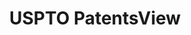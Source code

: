 ---
layout: default
bigquery: https://console.cloud.google.com/bigquery?p=patents-public-data&d=patentsview&page=dataset
citation: Attribution should be given to PatentsView for use, distribution, or derivative
  works.
code: https://github.com/CSSIP-AIR/PatentsView-Code-Snippets/
contributors: USPTO
cost: None
description: 'PatentsView includes US patent data including raw data (summaries, applications,
  pregrant applications), disambugations of inventors and assignees, and inventor
  gender estimates.  Also foreign priority data, # of figures and sheets, and government
  interest statements.'
documentation: https://patentsview.org/query/builder-faqs
last_edit: Mon, 04 Apr 2022 19:02:57 GMT
location: https://patentsview.org/
maintained_by: USPTO
record_creation_timestamp: 12/2/2020 17:20:46
schema_fields: '[''disamb_assignee_id_20190820'', ''county'', ''disamb_assignee_id_20200630'',
  ''rawinventor_id'', ''patent_id'', ''disamb_assignee_id_20191008'', ''location_id'',
  ''num_claims'', ''state'', ''_371_date'', ''contract_award_number'', ''section'',
  ''inventor_id'', ''num_figures'', ''rawassignee_id'', ''number'', ''category_id'',
  ''rule_47'', ''withdrawn'', ''disamb_inventor_id_20191231'', ''term_grant'', ''disamb_assignee_id_20181127'',
  ''application_id'', ''reldocno'', ''male_flag'', ''gi_statement'', ''classification_status'',
  ''applicant_type'', ''mainclass_id'', ''term_disclaimer'', ''id'', ''filename'',
  ''assignee_id'', ''ipc_class'', ''exemplary'', ''subsection_id'', ''abstract'',
  ''field_title'', ''disamb_inventor_id_20171003'', ''disamb_assignee_id_20200929'',
  ''dependent'', ''longitude'', ''classification_level'', ''series_code'', ''doc_type'',
  ''ipc_version_indicator'', ''disamb_inventor_id_20200630'', ''male'', ''designation'',
  ''latitude'', ''attribution_status'', ''lname'', ''disamb_inventor_id_20190820'',
  ''level_one'', ''disamb_inventor_id_20170808'', ''city'', ''lapse_of_patent'', ''category'',
  ''f102_date'', ''type'', ''latlong'', ''citation_id'', ''disamb_inventor_id_20190312'',
  ''publication_number'', ''status'', ''disamb_assignee_id_20191231'', ''num_sheets'',
  ''subcategory_id'', ''f371_date'', ''lawyer_id'', ''country_transformed'', ''sector_title'',
  ''subgroup_id'', ''title'', ''disamb_inventor_id_20180528'', ''disamb_assignee_id_20190312'',
  ''field_id'', ''name_last'', ''level_three'', ''organization'', ''uuid'', ''disamb_inventor_id_20200331'',
  ''variety'', ''classification_value'', ''rel_id'', ''action_date'', ''disamb_assignee_id_20200331'',
  ''disamb_inventor_id_20200929'', ''term_extension'', ''group_id'', ''disamb_inventor_id_20191008'',
  ''organization_id'', ''rawlocation_id'', ''kind'', ''disamb_inventor_id_20170307'',
  ''date'', ''section_id'', ''role'', ''main_group'', ''disamb_inventor_id_20171226'',
  ''disamb_inventor_id_20201229'', ''name'', ''subclass'', ''doctype'', ''num'', ''disamb_inventor_id_20181127'',
  ''length'', ''name_first'', ''classification_data_source'', ''subgroup'', ''deceased'',
  ''subclass_id'', ''sequence'', ''country'', ''disclaimer_date'', ''group'', ''state_fips'',
  ''relkind'', ''latin_name'', ''_102_date'', ''level_two'', ''text'', ''symbol_position'',
  ''county_fips'', ''fname'']'
shortname: patentsview
tags:
- disambiguation
- United States
- gender
terms_of_use: Creative Commons Attribution 4.0 International License.
timeframe: 1963-1999
title: USPTO PatentsView
uuid: cf1780b1-e265-4e49-8d1d-83b9cfe0fd9a
---